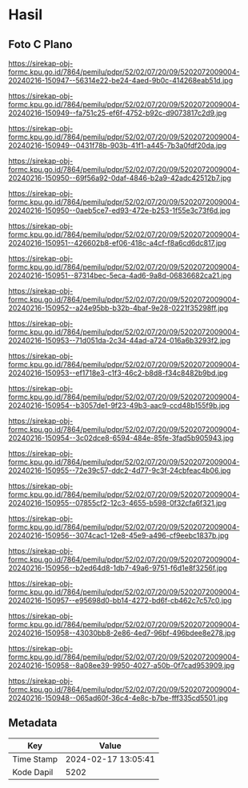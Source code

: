 # Hasil

## Foto C Plano

https://sirekap-obj-formc.kpu.go.id/7864/pemilu/pdpr/52/02/07/20/09/5202072009004-20240216-150947--56314e22-be24-4aed-9b0c-414268eab51d.jpg

https://sirekap-obj-formc.kpu.go.id/7864/pemilu/pdpr/52/02/07/20/09/5202072009004-20240216-150949--fa751c25-ef6f-4752-b92c-d9073817c2d9.jpg

https://sirekap-obj-formc.kpu.go.id/7864/pemilu/pdpr/52/02/07/20/09/5202072009004-20240216-150949--0431f78b-903b-41f1-a445-7b3a0fdf20da.jpg

https://sirekap-obj-formc.kpu.go.id/7864/pemilu/pdpr/52/02/07/20/09/5202072009004-20240216-150950--69f56a92-0daf-4846-b2a9-42adc42512b7.jpg

https://sirekap-obj-formc.kpu.go.id/7864/pemilu/pdpr/52/02/07/20/09/5202072009004-20240216-150950--0aeb5ce7-ed93-472e-b253-1f55e3c73f6d.jpg

https://sirekap-obj-formc.kpu.go.id/7864/pemilu/pdpr/52/02/07/20/09/5202072009004-20240216-150951--426602b8-ef06-418c-a4cf-f8a6cd6dc817.jpg

https://sirekap-obj-formc.kpu.go.id/7864/pemilu/pdpr/52/02/07/20/09/5202072009004-20240216-150951--87314bec-5eca-4ad6-9a8d-06836682ca21.jpg

https://sirekap-obj-formc.kpu.go.id/7864/pemilu/pdpr/52/02/07/20/09/5202072009004-20240216-150952--a24e95bb-b32b-4baf-9e28-0221f35298ff.jpg

https://sirekap-obj-formc.kpu.go.id/7864/pemilu/pdpr/52/02/07/20/09/5202072009004-20240216-150953--71d051da-2c34-44ad-a724-016a6b3293f2.jpg

https://sirekap-obj-formc.kpu.go.id/7864/pemilu/pdpr/52/02/07/20/09/5202072009004-20240216-150953--ef1718e3-c1f3-46c2-b8d8-f34c8482b9bd.jpg

https://sirekap-obj-formc.kpu.go.id/7864/pemilu/pdpr/52/02/07/20/09/5202072009004-20240216-150954--b3057de1-9f23-49b3-aac9-ccd48b155f9b.jpg

https://sirekap-obj-formc.kpu.go.id/7864/pemilu/pdpr/52/02/07/20/09/5202072009004-20240216-150954--3c02dce8-6594-484e-85fe-3fad5b905943.jpg

https://sirekap-obj-formc.kpu.go.id/7864/pemilu/pdpr/52/02/07/20/09/5202072009004-20240216-150955--72e39c57-ddc2-4d77-9c3f-24cbfeac4b06.jpg

https://sirekap-obj-formc.kpu.go.id/7864/pemilu/pdpr/52/02/07/20/09/5202072009004-20240216-150955--07855cf2-12c3-4655-b598-0f32cfa6f321.jpg

https://sirekap-obj-formc.kpu.go.id/7864/pemilu/pdpr/52/02/07/20/09/5202072009004-20240216-150956--3074cac1-12e8-45e9-a496-cf9eebc1837b.jpg

https://sirekap-obj-formc.kpu.go.id/7864/pemilu/pdpr/52/02/07/20/09/5202072009004-20240216-150956--b2ed64d8-1db7-49a6-9751-f6d1e8f3256f.jpg

https://sirekap-obj-formc.kpu.go.id/7864/pemilu/pdpr/52/02/07/20/09/5202072009004-20240216-150957--e95698d0-bb14-4272-bd6f-cb462c7c57c0.jpg

https://sirekap-obj-formc.kpu.go.id/7864/pemilu/pdpr/52/02/07/20/09/5202072009004-20240216-150958--43030bb8-2e86-4ed7-96bf-496bdee8e278.jpg

https://sirekap-obj-formc.kpu.go.id/7864/pemilu/pdpr/52/02/07/20/09/5202072009004-20240216-150958--8a08ee39-9950-4027-a50b-0f7cad953909.jpg

https://sirekap-obj-formc.kpu.go.id/7864/pemilu/pdpr/52/02/07/20/09/5202072009004-20240216-150948--065ad60f-36c4-4e8c-b7be-fff335cd5501.jpg


## Metadata

| Key        | Value               |
| ---------- | ------------------- |
| Time Stamp | 2024-02-17 13:05:41 |
| Kode Dapil | 5202                |



